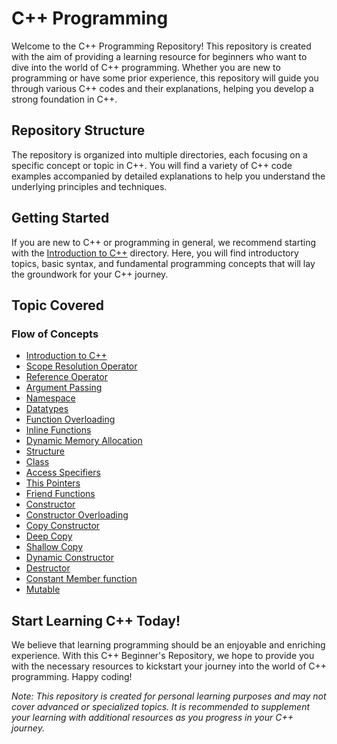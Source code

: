 # C++ Programming

Welcome to the C++ Programming Repository! This repository is created with the aim of providing a learning resource for beginners who want to dive into the world of C++ programming. Whether you are new to programming or have some prior experience, this repository will guide you through various C++ codes and their explanations, helping you develop a strong foundation in C++.

## Repository Structure

The repository is organized into multiple directories, each focusing on a specific concept or topic in C++. You will find a variety of C++ code examples accompanied by detailed explanations to help you understand the underlying principles and techniques.

## Getting Started

If you are new to C++ or programming in general, we recommend starting with the [Introduction to C++](https://github.com/Lavin-tom/cpp_programming/tree/master/Introduction-to-C++) directory. Here, you will find introductory topics, basic syntax, and fundamental programming concepts that will lay the groundwork for your C++ journey.

## Topic Covered
### Flow of Concepts
-   [Introduction to C++](https://github.com/Lavin-tom/cpp_programming/tree/master/Introduction-to-C++)
-   [Scope Resolution Operator](https://github.com/Lavin-tom/cpp_programming/tree/master/Scope_resolution_operator)
-   [Reference Operator](https://github.com/Lavin-tom/cpp_programming/tree/master/Reference_operator)
-   [Argument Passing](https://github.com/Lavin-tom/cpp_programming/tree/master/Argument_passing)
-   [Namespace](https://github.com/Lavin-tom/cpp_programming/tree/master/Namespace)
-   [Datatypes](https://github.com/Lavin-tom/cpp_programming/tree/master/Datatypes)
-   [Function Overloading](https://github.com/Lavin-tom/cpp_programming/tree/master/Function_overloading)
-   [Inline Functions](https://github.com/Lavin-tom/cpp_programming/tree/master/Inline_functions)
-   [Dynamic Memory Allocation](https://github.com/Lavin-tom/cpp_programming/tree/master/Dynamic_memory_allocation)
-   [Structure](https://github.com/Lavin-tom/cpp_programming/tree/master/Structure)
-   [Class](https://github.com/Lavin-tom/cpp_programming/tree/master/Class)
-   [Access Specifiers](https://github.com/Lavin-tom/cpp_programming/tree/master/Access_specifiers)
-   [This Pointers](https://github.com/Lavin-tom/cpp_programming/tree/master/This_Pointer)
-   [Friend Functions](https://github.com/Lavin-tom/cpp_programming/tree/master/Friend_function)
-   [Constructor](https://github.com/Lavin-tom/cpp_programming/tree/master/Constructor)
-   [Constructor Overloading](https://github.com/Lavin-tom/cpp_programming/tree/master/Constructor/constructor_overloading)
-   [Copy Constructor](https://github.com/Lavin-tom/cpp_programming/tree/master/Constructor/copy_constructor)
-   [Deep Copy](https://github.com/Lavin-tom/cpp_programming/tree/master/Constructor/copy_constructor)
-   [Shallow Copy](https://github.com/Lavin-tom/cpp_programming/tree/master/Constructor/copy_constructor)
-   [Dynamic Constructor](https://github.com/Lavin-tom/cpp_programming/tree/master/Constructor/dynamic_constructor)
-   [Destructor](https://github.com/Lavin-tom/cpp_programming/tree/master/Destructor)
-   [Constant Member function](https://github.com/Lavin-tom/cpp_programming/tree/master/Constant_member_function)
-   [Mutable](https://github.com/Lavin-tom/cpp_programming/tree/master/Mutable)


## Start Learning C++ Today!

We believe that learning programming should be an enjoyable and enriching experience. With this C++ Beginner's Repository, we hope to provide you with the necessary resources to kickstart your journey into the world of C++ programming. Happy coding!

_Note: This repository is created for personal learning purposes and may not cover advanced or specialized topics. It is recommended to supplement your learning with additional resources as you progress in your C++ journey._